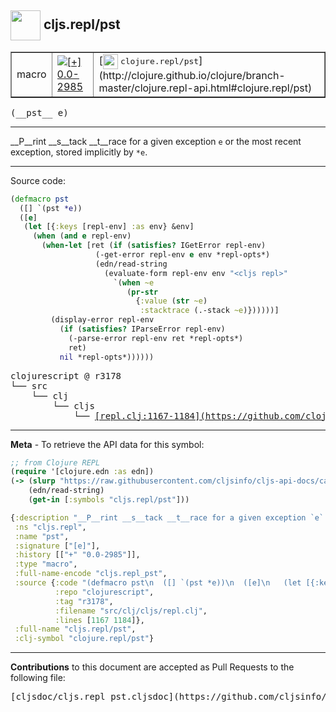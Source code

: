 ## <img width="48px" valign="middle" src="http://i.imgur.com/Hi20huC.png"> cljs.repl/pst

 <table border="1">
<tr>

<td>macro</td>
<td><a href="https://github.com/cljsinfo/cljs-api-docs/tree/0.0-2985"><img valign="middle" alt="[+] 0.0-2985" src="https://img.shields.io/badge/+-0.0--2985-lightgrey.svg"></a> </td>
<td>
[<img height="24px" valign="middle" src="http://i.imgur.com/1GjPKvB.png"> <samp>clojure.repl/pst</samp>](http://clojure.github.io/clojure/branch-master/clojure.repl-api.html#clojure.repl/pst)
</td>
</tr>
</table>

 <samp>
(__pst__ e)<br>
</samp>

---

__P__rint __s__tack __t__race for a given exception `e` or the most recent
exception, stored implicitly by `*e`.

---




Source code:

```clj
(defmacro pst
  ([] `(pst *e))
  ([e]
   (let [{:keys [repl-env] :as env} &env]
     (when (and e repl-env)
       (when-let [ret (if (satisfies? IGetError repl-env)
                   (-get-error repl-env e env *repl-opts*)
                   (edn/read-string
                     (evaluate-form repl-env env "<cljs repl>"
                       `(when ~e
                          (pr-str
                            {:value (str ~e)
                             :stacktrace (.-stack ~e)})))))]
         (display-error repl-env
           (if (satisfies? IParseError repl-env)
             (-parse-error repl-env ret *repl-opts*)
             ret)
           nil *repl-opts*))))))
```

 <pre>
clojurescript @ r3178
└── src
    └── clj
        └── cljs
            └── <ins>[repl.clj:1167-1184](https://github.com/clojure/clojurescript/blob/r3178/src/clj/cljs/repl.clj#L1167-L1184)</ins>
</pre>


---

__Meta__ - To retrieve the API data for this symbol:

```clj
;; from Clojure REPL
(require '[clojure.edn :as edn])
(-> (slurp "https://raw.githubusercontent.com/cljsinfo/cljs-api-docs/catalog/cljs-api.edn")
    (edn/read-string)
    (get-in [:symbols "cljs.repl/pst"]))
```

```clj
{:description "__P__rint __s__tack __t__race for a given exception `e` or the most recent\nexception, stored implicitly by `*e`.",
 :ns "cljs.repl",
 :name "pst",
 :signature ["[e]"],
 :history [["+" "0.0-2985"]],
 :type "macro",
 :full-name-encode "cljs.repl_pst",
 :source {:code "(defmacro pst\n  ([] `(pst *e))\n  ([e]\n   (let [{:keys [repl-env] :as env} &env]\n     (when (and e repl-env)\n       (when-let [ret (if (satisfies? IGetError repl-env)\n                   (-get-error repl-env e env *repl-opts*)\n                   (edn/read-string\n                     (evaluate-form repl-env env \"<cljs repl>\"\n                       `(when ~e\n                          (pr-str\n                            {:value (str ~e)\n                             :stacktrace (.-stack ~e)})))))]\n         (display-error repl-env\n           (if (satisfies? IParseError repl-env)\n             (-parse-error repl-env ret *repl-opts*)\n             ret)\n           nil *repl-opts*))))))",
          :repo "clojurescript",
          :tag "r3178",
          :filename "src/clj/cljs/repl.clj",
          :lines [1167 1184]},
 :full-name "cljs.repl/pst",
 :clj-symbol "clojure.repl/pst"}

```

---

__Contributions__ to this document are accepted as Pull Requests to the following file:

 <pre>
[cljsdoc/cljs.repl_pst.cljsdoc](https://github.com/cljsinfo/cljs-api-docs/blob/master/cljsdoc/cljs.repl_pst.cljsdoc)
</pre>

